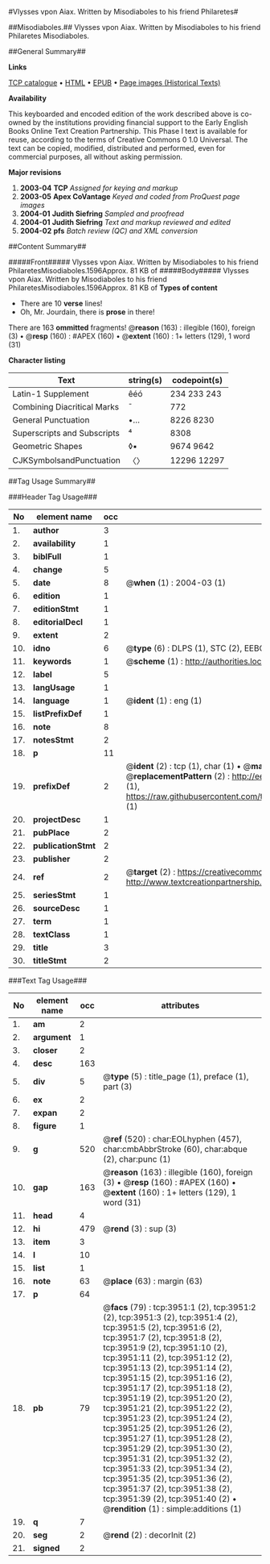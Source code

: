 #Vlysses vpon Aiax. Written by Misodiaboles to his friend Philaretes#

##Misodiaboles.##
Vlysses vpon Aiax. Written by Misodiaboles to his friend Philaretes
Misodiaboles.

##General Summary##

**Links**

[TCP catalogue](http://www.ota.ox.ac.uk/tcp/)  • 
[HTML](http://tei.it.ox.ac.uk/tcp/Texts-HTML/free/A02/A02652.html)  • 
[EPUB](http://tei.it.ox.ac.uk/tcp/Texts-EPUB/free/A02/A02652.epub) • 
[Page images (Historical Texts)](https://data.historicaltexts.jisc.ac.uk/view?pubId=eebo-99839522e&pageId=eebo-99839522e-3951-1)

**Availability**

This keyboarded and encoded edition of the
	       work described above is co-owned by the institutions
	       providing financial support to the Early English Books
	       Online Text Creation Partnership. This Phase I text is
	       available for reuse, according to the terms of Creative
	       Commons 0 1.0 Universal. The text can be copied,
	       modified, distributed and performed, even for
	       commercial purposes, all without asking permission.

**Major revisions**

1. __2003-04__ __TCP__ *Assigned for keying and markup*
1. __2003-05__ __Apex CoVantage__ *Keyed and coded from ProQuest page images*
1. __2004-01__ __Judith Siefring__ *Sampled and proofread*
1. __2004-01__ __Judith Siefring__ *Text and markup reviewed and edited*
1. __2004-02__ __pfs__ *Batch review (QC) and XML conversion*

##Content Summary##

#####Front#####
Vlysses vpon Aiax. Written by Misodiaboles to his friend PhilaretesMisodiaboles.1596Approx. 81 KB of
#####Body#####
Vlysses vpon Aiax. Written by Misodiaboles to his friend PhilaretesMisodiaboles.1596Approx. 81 KB of
**Types of content**

  * There are 10 **verse** lines!
  * Oh, Mr. Jourdain, there is **prose** in there!

There are 163 **ommitted** fragments! 
 @__reason__ (163) : illegible (160), foreign (3)  •  @__resp__ (160) : #APEX (160)  •  @__extent__ (160) : 1+ letters (129), 1 word (31)

**Character listing**


|Text|string(s)|codepoint(s)|
|---|---|---|
|Latin-1 Supplement|êéó|234 233 243|
|Combining             Diacritical Marks|̄|772|
|General Punctuation|•…|8226 8230|
|Superscripts             and Subscripts|⁴|8308|
|Geometric Shapes|◊▪|9674 9642|
|CJKSymbolsandPunctuation|〈〉|12296 12297|

##Tag Usage Summary##

###Header Tag Usage###

|No|element name|occ|attributes|
|---|---|---|---|
|1.|__author__|3||
|2.|__availability__|1||
|3.|__biblFull__|1||
|4.|__change__|5||
|5.|__date__|8| @__when__ (1) : 2004-03 (1)|
|6.|__edition__|1||
|7.|__editionStmt__|1||
|8.|__editorialDecl__|1||
|9.|__extent__|2||
|10.|__idno__|6| @__type__ (6) : DLPS (1), STC (2), EEBO-CITATION (1), PROQUEST (1), VID (1)|
|11.|__keywords__|1| @__scheme__ (1) : http://authorities.loc.gov/ (1)|
|12.|__label__|5||
|13.|__langUsage__|1||
|14.|__language__|1| @__ident__ (1) : eng (1)|
|15.|__listPrefixDef__|1||
|16.|__note__|8||
|17.|__notesStmt__|2||
|18.|__p__|11||
|19.|__prefixDef__|2| @__ident__ (2) : tcp (1), char (1)  •  @__matchPattern__ (2) : ([0-9\-]+):([0-9IVX]+) (1), (.+) (1)  •  @__replacementPattern__ (2) : http://eebo.chadwyck.com/downloadtiff?vid=$1&page=$2 (1), https://raw.githubusercontent.com/textcreationpartnership/Texts/master/tcpchars.xml#$1 (1)|
|20.|__projectDesc__|1||
|21.|__pubPlace__|2||
|22.|__publicationStmt__|2||
|23.|__publisher__|2||
|24.|__ref__|2| @__target__ (2) : https://creativecommons.org/publicdomain/zero/1.0/ (1), http://www.textcreationpartnership.org/docs/. (1)|
|25.|__seriesStmt__|1||
|26.|__sourceDesc__|1||
|27.|__term__|1||
|28.|__textClass__|1||
|29.|__title__|3||
|30.|__titleStmt__|2||


###Text Tag Usage###

|No|element name|occ|attributes|
|---|---|---|---|
|1.|__am__|2||
|2.|__argument__|1||
|3.|__closer__|2||
|4.|__desc__|163||
|5.|__div__|5| @__type__ (5) : title_page (1), preface (1), part (3)|
|6.|__ex__|2||
|7.|__expan__|2||
|8.|__figure__|1||
|9.|__g__|520| @__ref__ (520) : char:EOLhyphen (457), char:cmbAbbrStroke (60), char:abque (2), char:punc (1)|
|10.|__gap__|163| @__reason__ (163) : illegible (160), foreign (3)  •  @__resp__ (160) : #APEX (160)  •  @__extent__ (160) : 1+ letters (129), 1 word (31)|
|11.|__head__|4||
|12.|__hi__|479| @__rend__ (3) : sup (3)|
|13.|__item__|3||
|14.|__l__|10||
|15.|__list__|1||
|16.|__note__|63| @__place__ (63) : margin (63)|
|17.|__p__|64||
|18.|__pb__|79| @__facs__ (79) : tcp:3951:1 (2), tcp:3951:2 (2), tcp:3951:3 (2), tcp:3951:4 (2), tcp:3951:5 (2), tcp:3951:6 (2), tcp:3951:7 (2), tcp:3951:8 (2), tcp:3951:9 (2), tcp:3951:10 (2), tcp:3951:11 (2), tcp:3951:12 (2), tcp:3951:13 (2), tcp:3951:14 (2), tcp:3951:15 (2), tcp:3951:16 (2), tcp:3951:17 (2), tcp:3951:18 (2), tcp:3951:19 (2), tcp:3951:20 (2), tcp:3951:21 (2), tcp:3951:22 (2), tcp:3951:23 (2), tcp:3951:24 (2), tcp:3951:25 (2), tcp:3951:26 (2), tcp:3951:27 (1), tcp:3951:28 (2), tcp:3951:29 (2), tcp:3951:30 (2), tcp:3951:31 (2), tcp:3951:32 (2), tcp:3951:33 (2), tcp:3951:34 (2), tcp:3951:35 (2), tcp:3951:36 (2), tcp:3951:37 (2), tcp:3951:38 (2), tcp:3951:39 (2), tcp:3951:40 (2)  •  @__rendition__ (1) : simple:additions (1)|
|19.|__q__|7||
|20.|__seg__|2| @__rend__ (2) : decorInit (2)|
|21.|__signed__|2||
